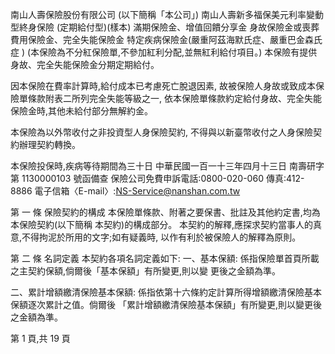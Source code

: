 南山人壽保險股份有限公司 
(以下簡稱「本公司」) 
南山人壽新多福保美元利率變動型終身保險 
(定期給付型)(樣本) 
滿期保險金、增值回饋分享金 身故保險金或喪葬費用保險金、完全失能保險金 特定疾病保險金(嚴重阿茲海默氏症、嚴重巴金森氏症 ) 
(本保險為不分紅保險單,不參加紅利分配,並無紅利給付項目。) 
本保險有提供身故、完全失能保險金分期定期給付。

因本保險在費率計算時,給付成本已考慮死亡脫退因素, 故被保險人身故或致成本保險單條款附表二所列完全失能等級之一, 依本保險單條款約定給付身故、完全失能保險金時,其他未給付部分無解約金。

本保險為以外幣收付之非投資型人身保險契約, 不得與以新臺幣收付之人身保險契約辦理契約轉換。 

本保險投保時,疾病等待期間為三十日 中華民國一百一十三年四月十三日 南壽研字第 1130000103 號函備查 保險公司免費申訴電話:0800-020-060 傳真:412-8886 電子信箱〈E-mail〉:NS-Service@nanshan.com.tw 
 
第 一 條 保險契約的構成 本保險單條款、附著之要保書、批註及其他約定書,均為本保險契約(以下簡稱 本契約)的構成部分。 本契約的解釋,應探求契約當事人的真意,不得拘泥於所用的文字;如有疑義時, 以作有利於被保險人的解釋為原則。 

第 二 條 名詞定義 本契約各項名詞定義如下: 一、基本保額: 
係指保險單首頁所載之主契約保額,倘爾後「基本保額」有所變更,則以變 更後之金額為準。 

二、累計增額繳清保險基本保額: 
係指依第十六條約定計算所得增額繳清保險基本保額逐次累計之值。倘爾後 「累計增額繳清保險基本保額」有所變更,則以變更後之金額為準。 

第 1 頁,共 19 頁